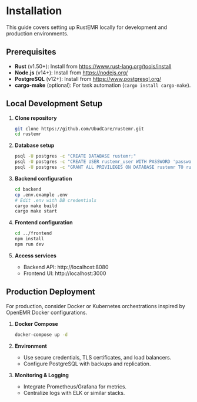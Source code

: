---
---

# Installation

This guide covers setting up RustEMR locally for development and production environments.

## Prerequisites

- **Rust** (v1.50+): Install from https://www.rust-lang.org/tools/install
- **Node.js** (v14+): Install from https://nodejs.org/
- **PostgreSQL** (v12+): Install from https://www.postgresql.org/
- **cargo-make** (optional): For task automation (`cargo install cargo-make`).

## Local Development Setup

1. **Clone repository**

   ```bash
   git clone https://github.com/UbudCare/rustemr.git
   cd rustemr
   ```

2. **Database setup**

   ```bash
   psql -U postgres -c "CREATE DATABASE rustemr;"
   psql -U postgres -c "CREATE USER rustemr_user WITH PASSWORD 'password';"
   psql -U postgres -c "GRANT ALL PRIVILEGES ON DATABASE rustemr TO rustemr_user;"
   ```

3. **Backend configuration**

   ```bash
   cd backend
   cp .env.example .env
   # Edit .env with DB credentials
   cargo make build
   cargo make start
   ```

4. **Frontend configuration**

   ```bash
   cd ../frontend
   npm install
   npm run dev
   ```

5. **Access services**

   - Backend API: http://localhost:8080
   - Frontend UI: http://localhost:3000

## Production Deployment

For production, consider Docker or Kubernetes orchestrations inspired by OpenEMR Docker configurations.

1. **Docker Compose**

   ```bash
   docker-compose up -d
   ```

2. **Environment**

   - Use secure credentials, TLS certificates, and load balancers.
   - Configure PostgreSQL with backups and replication.

3. **Monitoring & Logging**

   - Integrate Prometheus/Grafana for metrics.
   - Centralize logs with ELK or similar stacks.
